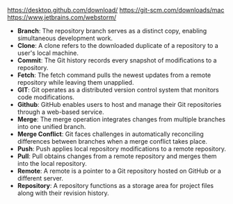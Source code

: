 https://desktop.github.com/download/ 
https://git-scm.com/downloads/mac
https://www.jetbrains.com/webstorm/ 

- **Branch**: The repository branch serves as a distinct copy, enabling simultaneous development work.
- **Clone**: A clone refers to the downloaded duplicate of a repository to a user's local machine.
- **Commit**: The Git history records every snapshot of modifications to a repository.
- **Fetch**: The fetch command pulls the newest updates from a remote repository while leaving them unapplied.
- **GIT**: Git operates as a distributed version control system that monitors code modifications.
- **Github**: GitHub enables users to host and manage their Git repositories through a web-based service.
- **Merge**: The merge operation integrates changes from multiple branches into one unified branch.
- **Merge Conflict**: Git faces challenges in automatically reconciling differences between branches when a merge conflict takes place.
- **Push**:  Push applies local repository modifications to a remote repository.
- **Pull**: Pull obtains changes from a remote repository and merges them into the local repository.
- **Remote**: A remote is a pointer to a Git repository hosted on GitHub or a different server.
- **Repository**: A repository functions as a storage area for project files along with their revision history.
